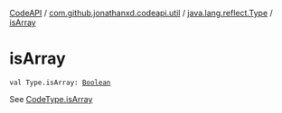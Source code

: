 [CodeAPI](../../index.md) / [com.github.jonathanxd.codeapi.util](../index.md) / [java.lang.reflect.Type](index.md) / [isArray](.)

# isArray

`val Type.isArray: `[`Boolean`](https://kotlinlang.org/api/latest/jvm/stdlib/kotlin/-boolean/index.html)

See [CodeType.isArray](../../com.github.jonathanxd.codeapi.type/-code-type/is-array.md)

